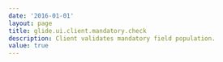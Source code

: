 ```yaml
---
date: '2016-01-01'
layout: page
title: glide.ui.client.mandatory.check
description: Client validates mandatory field population.
value: true 
---
```

